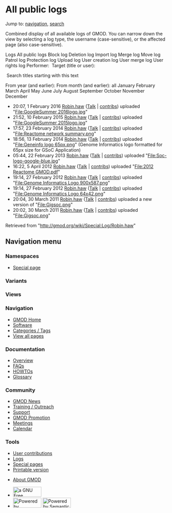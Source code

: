 <div id="mw-page-base" class="noprint">

</div>

<div id="mw-head-base" class="noprint">

</div>

<div id="content" class="mw-body" role="main">

<span id="top"></span>

<div id="mw-js-message" style="display:none;">

</div>



# <span dir="auto">All public logs</span>

<div id="bodyContent">

<div id="contentSub">

</div>

<div id="jump-to-nav" class="mw-jump">

Jump to: [navigation](#mw-navigation), [search](#p-search)

</div>

<div id="mw-content-text">

Combined display of all available logs of GMOD. You can narrow down the
view by selecting a log type, the username (case-sensitive), or the
affected page (also case-sensitive).

Logs All public logs Block log Deletion log Import log Merge log Move
log Patrol log Protection log Upload log User creation log User merge
log User rights log <span style="white-space: nowrap">Performer: </span>
<span style="white-space: nowrap">Target (title or user): </span>

 Search titles starting with this text

From year (and earlier): From month (and earlier): all January February
March April May June July August September October November December

- 20:07, 1 February 2016
  <a href="/wiki/User:Robin.haw" class="mw-userlink"
  title="User:Robin.haw">Robin.haw</a>
  <span class="mw-usertoollinks">(<a
  href="/mediawiki/index.php?title=User_talk:Robin.haw&amp;action=edit&amp;redlink=1"
  class="new" title="User talk:Robin.haw (page does not exist)">Talk</a>
  \|
  [contribs](/wiki/Special:Contributions/Robin.haw "Special:Contributions/Robin.haw"))</span>
  uploaded "[File:GoogleSummer
  2016logo.jpg](/wiki/File:GoogleSummer_2016logo.jpg "File:GoogleSummer 2016logo.jpg")"
- 21:52, 10 February 2015
  <a href="/wiki/User:Robin.haw" class="mw-userlink"
  title="User:Robin.haw">Robin.haw</a>
  <span class="mw-usertoollinks">(<a
  href="/mediawiki/index.php?title=User_talk:Robin.haw&amp;action=edit&amp;redlink=1"
  class="new" title="User talk:Robin.haw (page does not exist)">Talk</a>
  \|
  [contribs](/wiki/Special:Contributions/Robin.haw "Special:Contributions/Robin.haw"))</span>
  uploaded "[File:GoogleSummer
  2015logo.jpg](/wiki/File:GoogleSummer_2015logo.jpg "File:GoogleSummer 2015logo.jpg")"
- 17:57, 23 February 2014
  <a href="/wiki/User:Robin.haw" class="mw-userlink"
  title="User:Robin.haw">Robin.haw</a>
  <span class="mw-usertoollinks">(<a
  href="/mediawiki/index.php?title=User_talk:Robin.haw&amp;action=edit&amp;redlink=1"
  class="new" title="User talk:Robin.haw (page does not exist)">Talk</a>
  \|
  [contribs](/wiki/Special:Contributions/Robin.haw "Special:Contributions/Robin.haw"))</span>
  uploaded "[File:Reactome network
  summary.png](/wiki/File:Reactome_network_summary.png "File:Reactome network summary.png")"
- 18:56, 13 February 2014
  <a href="/wiki/User:Robin.haw" class="mw-userlink"
  title="User:Robin.haw">Robin.haw</a>
  <span class="mw-usertoollinks">(<a
  href="/mediawiki/index.php?title=User_talk:Robin.haw&amp;action=edit&amp;redlink=1"
  class="new" title="User talk:Robin.haw (page does not exist)">Talk</a>
  \|
  [contribs](/wiki/Special:Contributions/Robin.haw "Special:Contributions/Robin.haw"))</span>
  uploaded "[File:Geneinfo logo
  65px.png](/wiki/File:Geneinfo_logo_65px.png "File:Geneinfo logo 65px.png")"
  <span class="comment">(Genome Informatics logo formatted for 65px size
  for GSoC Application)</span>
- 05:44, 22 February 2013
  <a href="/wiki/User:Robin.haw" class="mw-userlink"
  title="User:Robin.haw">Robin.haw</a>
  <span class="mw-usertoollinks">(<a
  href="/mediawiki/index.php?title=User_talk:Robin.haw&amp;action=edit&amp;redlink=1"
  class="new" title="User talk:Robin.haw (page does not exist)">Talk</a>
  \|
  [contribs](/wiki/Special:Contributions/Robin.haw "Special:Contributions/Robin.haw"))</span>
  uploaded
  "[File:Soc-logo-google-blue.jpg](/wiki/File:Soc-logo-google-blue.jpg "File:Soc-logo-google-blue.jpg")"
- 16:22, 5 April 2012 <a href="/wiki/User:Robin.haw" class="mw-userlink"
  title="User:Robin.haw">Robin.haw</a>
  <span class="mw-usertoollinks">(<a
  href="/mediawiki/index.php?title=User_talk:Robin.haw&amp;action=edit&amp;redlink=1"
  class="new" title="User talk:Robin.haw (page does not exist)">Talk</a>
  \|
  [contribs](/wiki/Special:Contributions/Robin.haw "Special:Contributions/Robin.haw"))</span>
  uploaded "[File:2012 Reactome
  GMOD.pdf](/wiki/File:2012_Reactome_GMOD.pdf "File:2012 Reactome GMOD.pdf")"
- 19:14, 27 February 2012
  <a href="/wiki/User:Robin.haw" class="mw-userlink"
  title="User:Robin.haw">Robin.haw</a>
  <span class="mw-usertoollinks">(<a
  href="/mediawiki/index.php?title=User_talk:Robin.haw&amp;action=edit&amp;redlink=1"
  class="new" title="User talk:Robin.haw (page does not exist)">Talk</a>
  \|
  [contribs](/wiki/Special:Contributions/Robin.haw "Special:Contributions/Robin.haw"))</span>
  uploaded "[File:Genome Informatics Logo
  900x587.png](/wiki/File:Genome_Informatics_Logo_900x587.png "File:Genome Informatics Logo 900x587.png")"
- 19:14, 27 February 2012
  <a href="/wiki/User:Robin.haw" class="mw-userlink"
  title="User:Robin.haw">Robin.haw</a>
  <span class="mw-usertoollinks">(<a
  href="/mediawiki/index.php?title=User_talk:Robin.haw&amp;action=edit&amp;redlink=1"
  class="new" title="User talk:Robin.haw (page does not exist)">Talk</a>
  \|
  [contribs](/wiki/Special:Contributions/Robin.haw "Special:Contributions/Robin.haw"))</span>
  uploaded "[File:Genome Informatics Logo
  64x42.png](/wiki/File:Genome_Informatics_Logo_64x42.png "File:Genome Informatics Logo 64x42.png")"
- 20:04, 30 March 2011
  <a href="/wiki/User:Robin.haw" class="mw-userlink"
  title="User:Robin.haw">Robin.haw</a>
  <span class="mw-usertoollinks">(<a
  href="/mediawiki/index.php?title=User_talk:Robin.haw&amp;action=edit&amp;redlink=1"
  class="new" title="User talk:Robin.haw (page does not exist)">Talk</a>
  \|
  [contribs](/wiki/Special:Contributions/Robin.haw "Special:Contributions/Robin.haw"))</span>
  uploaded a new version of
  "[File:Gigsoc.png](/wiki/File:Gigsoc.png "File:Gigsoc.png")"
- 20:02, 30 March 2011
  <a href="/wiki/User:Robin.haw" class="mw-userlink"
  title="User:Robin.haw">Robin.haw</a>
  <span class="mw-usertoollinks">(<a
  href="/mediawiki/index.php?title=User_talk:Robin.haw&amp;action=edit&amp;redlink=1"
  class="new" title="User talk:Robin.haw (page does not exist)">Talk</a>
  \|
  [contribs](/wiki/Special:Contributions/Robin.haw "Special:Contributions/Robin.haw"))</span>
  uploaded "[File:Gigsoc.png](/wiki/File:Gigsoc.png "File:Gigsoc.png")"

</div>

<div class="printfooter">

Retrieved from "<http://gmod.org/wiki/Special:Log/Robin.haw>"

</div>

<div id="catlinks" class="catlinks catlinks-allhidden">

</div>

<div class="visualClear">

</div>

</div>

</div>

<div id="mw-navigation">

## Navigation menu

<div id="mw-head">



<div id="left-navigation">

<div id="p-namespaces" class="vectorTabs" role="navigation"
aria-labelledby="p-namespaces-label">

### Namespaces

- <span id="ca-nstab-special">[Special
  page](/wiki/Special:Log/Robin.haw "This is a special page, you cannot edit the page itself")</span>

</div>

<div id="p-variants" class="vectorMenu emptyPortlet" role="navigation"
aria-labelledby="p-variants-label">

### 

### Variants[](#)

<div class="menu">

</div>

</div>

</div>

<div id="right-navigation">

<div id="p-views" class="vectorTabs emptyPortlet" role="navigation"
aria-labelledby="p-views-label">

### Views

</div>



</div>



</div>

</div>

</div>

<div id="mw-panel">

<div id="p-logo" role="banner">

<a href="/wiki/Main_Page"
style="background-image: url(http://gmod.org/images/GMOD-cogs.png);"
title="Visit the main page"></a>

</div>

<div id="p-Navigation" class="portal" role="navigation"
aria-labelledby="p-Navigation-label">

### Navigation

<div class="body">

- <span id="n-GMOD-Home">[GMOD Home](/wiki/Main_Page)</span>
- <span id="n-Software">[Software](/wiki/GMOD_Components)</span>
- <span id="n-Categories-.2F-Tags">[Categories /
  Tags](/wiki/Categories)</span>
- <span id="n-View-all-pages">[View all
  pages](/wiki/Special:AllPages)</span>

</div>

</div>

<div id="p-Documentation" class="portal" role="navigation"
aria-labelledby="p-Documentation-label">

### Documentation

<div class="body">

- <span id="n-Overview">[Overview](/wiki/Overview)</span>
- <span id="n-FAQs">[FAQs](/wiki/Category:FAQ)</span>
- <span id="n-HOWTOs">[HOWTOs](/wiki/Category:HOWTO)</span>
- <span id="n-Glossary">[Glossary](/wiki/Glossary)</span>

</div>

</div>

<div id="p-Community" class="portal" role="navigation"
aria-labelledby="p-Community-label">

### Community

<div class="body">

- <span id="n-GMOD-News">[GMOD News](/wiki/GMOD_News)</span>
- <span id="n-Training-.2F-Outreach">[Training /
  Outreach](/wiki/Training_and_Outreach)</span>
- <span id="n-Support">[Support](/wiki/Support)</span>
- <span id="n-GMOD-Promotion">[GMOD
  Promotion](/wiki/GMOD_Promotion)</span>
- <span id="n-Meetings">[Meetings](/wiki/Meetings)</span>
- <span id="n-Calendar">[Calendar](/wiki/Calendar)</span>

</div>

</div>

<div id="p-tb" class="portal" role="navigation"
aria-labelledby="p-tb-label">

### Tools

<div class="body">

- <span id="t-contributions">[User
  contributions](/wiki/Special:Contributions/Robin.haw "A list of contributions of this user")</span>
- <span id="t-log">[Logs](/wiki/Special:Log/Robin.haw)</span>
- <span id="t-specialpages"><a href="/wiki/Special:SpecialPages" accesskey="q"
  title="A list of all special pages [q]">Special pages</a></span>
- <span id="t-print"><a
  href="/mediawiki/index.php?title=Special:Log/Robin.haw&amp;printable=yes"
  rel="alternate" accesskey="p"
  title="Printable version of this page [p]">Printable version</a></span>

</div>

</div>

</div>

</div>

<div id="footer" role="contentinfo">

- <span id="footer-places-about">[About
  GMOD](/wiki/GMOD:About "GMOD:About")</span>

<!-- -->

- <span id="footer-copyrightico">[<img src="http://www.gnu.org/graphics/gfdl-logo-small.png" width="88"
  height="31" alt="a GNU Free Documentation License" />](http://www.gnu.org/licenses/fdl-1.3.html)</span>
- <span id="footer-poweredbyico">[<img src="/mediawiki/skins/common/images/poweredby_mediawiki_88x31.png"
  width="88" height="31" alt="Powered by MediaWiki" />](//www.mediawiki.org/)
  [<img
  src="/mediawiki/extensions/SemanticMediaWiki/includes/../resources/images/smw_button.png"
  width="88" height="31" alt="Powered by Semantic MediaWiki" />](https://www.semantic-mediawiki.org/wiki/Semantic_MediaWiki)</span>

<div style="clear:both">

</div>

</div>
